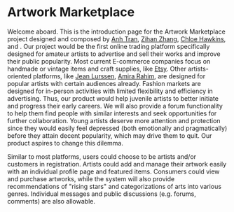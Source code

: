 # Artwork Marketplace

Welcome aboard. This is the introduction page for the Artwork Marketplace project designed and composed by [Anh Tran](https://github.com/Anhtrr), [Zihan Zhang](https://github.com/StevenZhang0116), [Chloe Hawkins](https://github.com/chloeph323), and [](). Our project would be the first online trading platform specifically designed for amateur artists to advertise and sell their works and improve their public popularity. Most current E-commerce companies focus on handmade or vintage items and craft supplies, like [Etsy](https://www.etsy.com/?utm_source=google&utm_medium=cpc&utm_term=etsy_e&utm_campaign=Search_US_Brand_GGL_ENG_General-Brand_Core_All_Exact&utm_ag=A1&utm_custom1=_k_EAIaIQobChMIlODO9cix_QIVa_7jBx3K5QB2EAAYASAAEgL5o_D_BwE_k_&utm_content=go_227553629_16342445429_536666953103_kwd-1818581752_c_&utm_custom2=227553629&gclid=EAIaIQobChMIlODO9cix_QIVa_7jBx3K5QB2EAAYASAAEgL5o_D_BwE). Other artists-oriented platforms, like [Jean Lurssen](https://www.jeanlurssen.com/), [Amira Rahim](https://www.amirarahim.com/), are designed for popular artists with certain audiences already. Fashion markets are designed for in-person activities with limited flexibility and efficiency in advertising. Thus, our product would help juvenile artists to better initiate and progress their early careers. We will also provide a forum functionality to help them find people with similar interests and seek opportunities for further collaboration. Young artists deserve more attention and protection since they would easily feel depressed (both emotionally and pragmatically) before they attain decent popularity, which may drive them to quit. Our product aspires to change this dilemma. 



Similar to most platforms, users could choose to be artists and/or customers in registration. Artists could add and manage their artwork easily with an individual profile page and featured items. Consumers could view and purchase artworks, while the system will also provide recommendations of "rising stars" and categorizations of arts into various genres. Individual messages and public discussions (e.g. forums, comments) are also allowable. 
